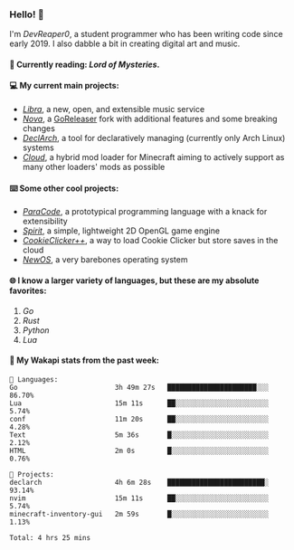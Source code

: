 ### Hello! 👋

I'm _DevReaper0_, a student programmer who has been writing code since early 2019. I also dabble a bit in creating digital art and music.

#### 📖 Currently reading: *Lord of Mysteries*.

#### 💻 My current main projects:

-   _[Libra](https://github.com/LibraMusic)_, a new, open, and extensible music service
-   _[Nova](https://github.com/LibraMusic/Nova)_, a [GoReleaser](https://github.com/goreleaser/goreleaser) fork with additional features and some breaking changes
-   _[DeclArch](https://github.com/DevReaper0/declarch)_, a tool for declaratively managing (currently only Arch Linux) systems
-   _[Cloud](https://github.com/CloudLoaderMC/CloudLoader)_, a hybrid mod loader for Minecraft aiming to actively support as many other loaders' mods as possible

#### ⌨️ Some other cool projects:

-   _[ParaCode](https://github.com/ParaCodeLang/ParaCode)_, a prototypical programming language with a knack for extensibility
-   _[Spirit](https://gitlab.com/DevReaper0/SpiritEngine)_, a simple, lightweight 2D OpenGL game engine
-   _[CookieClicker++](https://github.com/DevReaper0/CookieClickerPlusPlus)_, a way to load Cookie Clicker but store saves in the cloud
-   _[NewOS](https://github.com/DevReaper0/NewOS)_, a very barebones operating system

#### 🌐 I know a larger variety of languages, but these are my absolute favorites:

1. _Go_
2. _Rust_
3. _Python_
4. _Lua_

#### 📡 My Wakapi stats from the past week:

```text
💾 Languages:
Go                        3h 49m 27s   ██████████████████████░░░  86.70%
Lua                       15m 11s      ██░░░░░░░░░░░░░░░░░░░░░░░  5.74%
conf                      11m 20s      ██░░░░░░░░░░░░░░░░░░░░░░░  4.28%
Text                      5m 36s       █░░░░░░░░░░░░░░░░░░░░░░░░  2.12%
HTML                      2m 0s        █░░░░░░░░░░░░░░░░░░░░░░░░  0.76%

💼 Projects:
declarch                  4h 6m 28s    ████████████████████████░  93.14%
nvim                      15m 11s      ██░░░░░░░░░░░░░░░░░░░░░░░  5.74%
minecraft-inventory-gui   2m 59s       █░░░░░░░░░░░░░░░░░░░░░░░░  1.13%

Total: 4 hrs 25 mins
```

